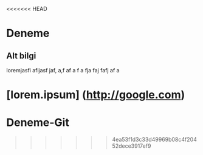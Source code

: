 <<<<<<< HEAD
# Deneme

## Alt bilgi

loremjasfi afijasf jaf, a,f af
a
f a
fja faj fafj
af a

[lorem.ipsum] (http://google.com)
=======
# Deneme-Git
>>>>>>> 4ea53f1d3c33d49969b08c4f20452dece3917ef9
